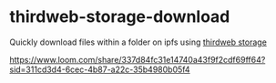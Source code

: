# thirdweb-storage-download

Quickly download files within a folder on ipfs using [thirdweb storage](https://portal.thirdweb.com/references/typescript/v5/download)

https://www.loom.com/share/337d84fc31e14740a43f9f2cdf69ff64?sid=311cd3d4-6cec-4b87-a22c-35b4980b05f4
